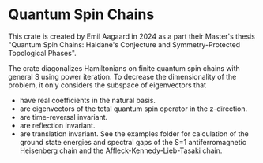 # Quantum Spin Chains
This crate is created by Emil Aagaard in 2024 as a part their Master's thesis "Quantum Spin Chains: Haldane's Conjecture and Symmetry-Protected Topological Phases".

The crate diagonalizes Hamiltonians on finite quantum spin chains with general S using power iteration. To decrease the dimensionality of the problem, it only considers the subspace of eigenvectors that
- have real coefficients in the natural basis.
- are eigenvectors of the total quantum spin operator in the z-direction.
- are time-reversal invariant.
- are reflection invariant.
- are translation invariant.
See the examples folder for calculation of the ground state energies and spectral gaps of the S=1 antiferromagnetic Heisenberg chain and the Affleck-Kennedy-Lieb-Tasaki chain.